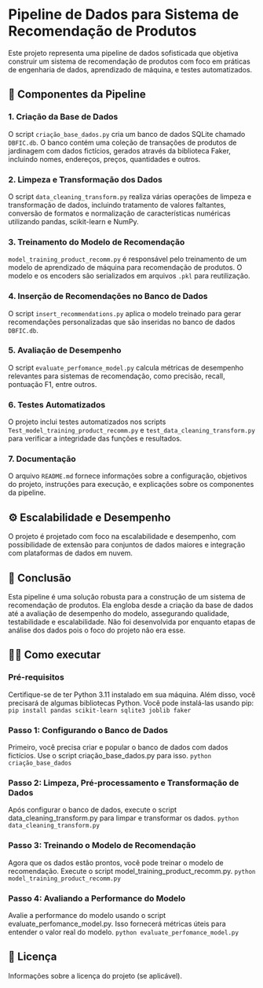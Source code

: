 # Pipeline de Dados para Sistema de Recomendação de Produtos

Este projeto representa uma pipeline de dados sofisticada que objetiva construir um sistema de recomendação de produtos com foco em práticas de engenharia de dados, aprendizado de máquina, e testes automatizados.

## 🧱 Componentes da Pipeline

### 1. Criação da Base de Dados

O script `criação_base_dados.py` cria um banco de dados SQLite chamado `DBFIC.db`. O banco contém uma coleção de transações de produtos de jardinagem com dados fictícios, gerados através da biblioteca Faker, incluindo nomes, endereços, preços, quantidades e outros.

### 2. Limpeza e Transformação dos Dados

O script `data_cleaning_transform.py` realiza várias operações de limpeza e transformação de dados, incluindo tratamento de valores faltantes, conversão de formatos e normalização de características numéricas utilizando pandas, scikit-learn e NumPy.

### 3. Treinamento do Modelo de Recomendação

`model_training_product_recomm.py` é responsável pelo treinamento de um modelo de aprendizado de máquina para recomendação de produtos. O modelo e os encoders são serializados em arquivos `.pkl` para reutilização.

### 4. Inserção de Recomendações no Banco de Dados

O script `insert_recommendations.py` aplica o modelo treinado para gerar recomendações personalizadas que são inseridas no banco de dados `DBFIC.db`.

### 5. Avaliação de Desempenho

O script `evaluate_perfomance_model.py` calcula métricas de desempenho relevantes para sistemas de recomendação, como precisão, recall, pontuação F1, entre outros.

### 6. Testes Automatizados

O projeto inclui testes automatizados nos scripts `Test_model_training_product_recomm.py` e `test_data_cleaning_transform.py` para verificar a integridade das funções e resultados.

### 7. Documentação

O arquivo `README.md` fornece informações sobre a configuração, objetivos do projeto, instruções para execução, e explicações sobre os componentes da pipeline.

## ⚙️ Escalabilidade e Desempenho

O projeto é projetado com foco na escalabilidade e desempenho, com possibilidade de extensão para conjuntos de dados maiores e integração com plataformas de dados em nuvem.

## 🚀 Conclusão

Esta pipeline é uma solução robusta para a construção de um sistema de recomendação de produtos. Ela engloba desde a criação da base de dados até a avaliação de desempenho do modelo, assegurando qualidade, testabilidade e escalabilidade. Não foi desenvolvida por enquanto etapas de análise dos dados pois o foco do projeto não era esse.


## 👨‍💻 Como executar

### Pré-requisitos
Certifique-se de ter Python 3.11 instalado em sua máquina. Além disso, você precisará de algumas bibliotecas Python. Você pode instalá-las usando pip:
`pip install pandas scikit-learn sqlite3 joblib faker`
### Passo 1: Configurando o Banco de Dados
Primeiro, você precisa criar e popular o banco de dados com dados fictícios. Use o script criação_base_dados.py para isso.
`python criação_base_dados`
### Passo 2: Limpeza, Pré-processamento e Transformação de Dados
Após configurar o banco de dados, execute o script data_cleaning_transform.py para limpar e transformar os dados.
`python data_cleaning_transform.py`
### Passo 3: Treinando o Modelo de Recomendação
Agora que os dados estão prontos, você pode treinar o modelo de recomendação. Execute o script model_training_product_recomm.py.
`python model_training_product_recomm.py`
### Passo 4: Avaliando a Performance do Modelo
Avalie a performance do modelo usando o script evaluate_perfomance_model.py. Isso fornecerá métricas úteis para entender o valor real do modelo.
`python evaluate_perfomance_model.py
`
## 📝 Licença

Informações sobre a licença do projeto (se aplicável).

